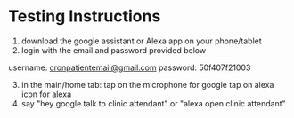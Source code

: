 # Testing Instructions

1) download the google assistant or Alexa app on your phone/tablet
2) login with the email and password provided below

username: cronpatientemail@gmail.com
password: 50f407f21003

3) in the main/home tab:
     tap on the microphone for google 
     tap on alexa icon for alexa
4) say "hey google talk to clinic attendant" or "alexa open clinic attendant"